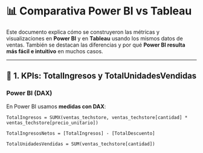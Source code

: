 # 📊 Comparativa Power BI vs Tableau

Este documento explica cómo se construyeron las métricas y visualizaciones en **Power BI** y en **Tableau** usando los mismos datos de ventas. También se destacan las diferencias y por qué **Power BI resulta más fácil e intuitivo** en muchos casos.

---

## 🔹 1. KPIs: TotalIngresos y TotalUnidadesVendidas

### Power BI (DAX)
En Power BI usamos **medidas con DAX**:

```DAX
TotalIngresos = SUMX(ventas_techstore, ventas_techstore[cantidad] * ventas_techstore[precio_unitario])

TotalIngresosNetos = [TotalIngresos] - [TotalDescuento]

TotalUnidadesVendidas = SUM(ventas_techstore[cantidad])
